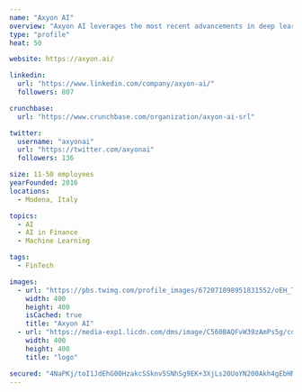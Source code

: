 ```yaml
---
name: "Axyon AI"
overview: "Axyon AI leverages the most recent advancements in deep learning to create bespoke business applications for asset management and trading."
type: "profile"
heat: 50

website: https://axyon.ai/

linkedin:
  url: "https://www.linkedin.com/company/axyon-ai/"
  followers: 807

crunchbase:
  url: "https://www.crunchbase.com/organization/axyon-ai-srl"

twitter:
  username: "axyonai"
  url: "https://twitter.com/axyonai"
  followers: 136

size: 11-50 employees
yearFounded: 2016
locations:
  - Modena, Italy

topics:
  - AI
  - AI in Finance
  - Machine Learning

tags:
  - FinTech

images:
  - url: "https://pbs.twimg.com/profile_images/672071098951831552/oEH_Tw4x_400x400.png"
    width: 400
    height: 400
    isCached: true
    title: "Axyon AI"
  - url: "https://media-exp1.licdn.com/dms/image/C560BAQFvW39zAmPs5g/company-logo_200_200/0?e=1594857600&v=beta&t=kI5CD2vgr4BAYNPoC6jfprrH4GfylJbX_cZlL32sVlY"
    width: 400
    height: 400
    title: "logo"

secured: "4NaPKj/toI1JdEhG00HzakcSSknv5SNhSg9EK+3XjLs20UoYN200Akh4gEbHN7YNSp1ZNdVfnLrjPs5GsqYgMKx9Y2pDAVfgCHl6nv7KsJ9UehKjibCISsptUOX+B8EfGEo+CC3cv7SgCqPnt9NcmPI3XJF6iLzvTwcK2jnM2CmOxOBUW0oMY6qzowGErDxrOb878dUFofX7rOV6aOc420lWz3ZRXpujQQRIC4DO/P+M8XZHtj6OJV6rAmE/VO+oBE0wxeXPUs3Ml6Ux+nCPyRSM+u7GufWxnWPAFNEMFm1Q3CkZ1JN2d1t7LZnc3MvngMUx5LyKp/8tz62L0rJkBLfEt4fnJNldtzxAREYo0jOePxeP/Kndp0zpJgf/sNuASte/vJk9xojYjQg7CylFCQ==;7hC2ByTYT1nbzWbtpKj01A=="
---
```


